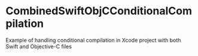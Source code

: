 # CombinedSwiftObjCConditionalCompilation
Example of handling conditional compilation in Xcode project with both Swift and Objective-C files
